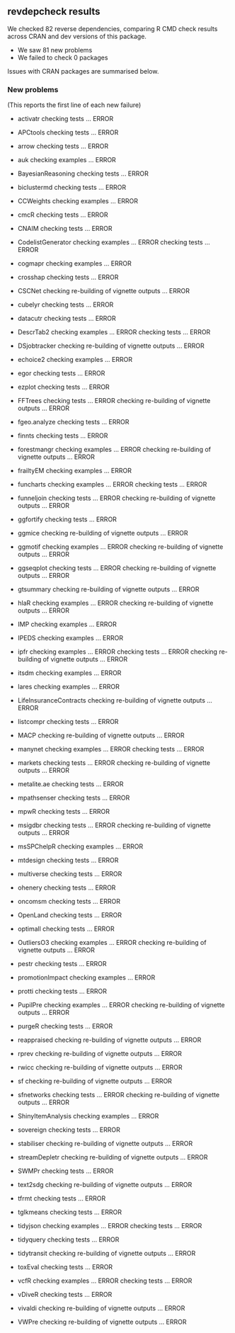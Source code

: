 ## revdepcheck results

We checked 82 reverse dependencies, comparing R CMD check results across CRAN and dev versions of this package.

 * We saw 81 new problems
 * We failed to check 0 packages

Issues with CRAN packages are summarised below.

### New problems
(This reports the first line of each new failure)

* activatr
  checking tests ... ERROR

* APCtools
  checking tests ... ERROR

* arrow
  checking tests ... ERROR

* auk
  checking examples ... ERROR

* BayesianReasoning
  checking tests ... ERROR

* biclustermd
  checking tests ... ERROR

* CCWeights
  checking examples ... ERROR

* cmcR
  checking tests ... ERROR

* CNAIM
  checking tests ... ERROR

* CodelistGenerator
  checking examples ... ERROR
  checking tests ... ERROR

* cogmapr
  checking examples ... ERROR

* crosshap
  checking tests ... ERROR

* CSCNet
  checking re-building of vignette outputs ... ERROR

* cubelyr
  checking tests ... ERROR

* datacutr
  checking tests ... ERROR

* DescrTab2
  checking examples ... ERROR
  checking tests ... ERROR

* DSjobtracker
  checking re-building of vignette outputs ... ERROR

* echoice2
  checking examples ... ERROR

* egor
  checking tests ... ERROR

* ezplot
  checking tests ... ERROR

* FFTrees
  checking tests ... ERROR
  checking re-building of vignette outputs ... ERROR

* fgeo.analyze
  checking tests ... ERROR

* finnts
  checking tests ... ERROR

* forestmangr
  checking examples ... ERROR
  checking re-building of vignette outputs ... ERROR

* frailtyEM
  checking examples ... ERROR

* funcharts
  checking examples ... ERROR
  checking tests ... ERROR

* funneljoin
  checking tests ... ERROR
  checking re-building of vignette outputs ... ERROR

* ggfortify
  checking tests ... ERROR

* ggmice
  checking re-building of vignette outputs ... ERROR

* ggmotif
  checking examples ... ERROR
  checking re-building of vignette outputs ... ERROR

* ggseqplot
  checking tests ... ERROR
  checking re-building of vignette outputs ... ERROR

* gtsummary
  checking re-building of vignette outputs ... ERROR

* hlaR
  checking examples ... ERROR
  checking re-building of vignette outputs ... ERROR

* IMP
  checking examples ... ERROR

* IPEDS
  checking examples ... ERROR

* ipfr
  checking examples ... ERROR
  checking tests ... ERROR
  checking re-building of vignette outputs ... ERROR

* itsdm
  checking examples ... ERROR

* lares
  checking examples ... ERROR

* LifeInsuranceContracts
  checking re-building of vignette outputs ... ERROR

* listcompr
  checking tests ... ERROR

* MACP
  checking re-building of vignette outputs ... ERROR

* manynet
  checking examples ... ERROR
  checking tests ... ERROR

* markets
  checking tests ... ERROR
  checking re-building of vignette outputs ... ERROR

* metalite.ae
  checking tests ... ERROR

* mpathsenser
  checking tests ... ERROR

* mpwR
  checking tests ... ERROR

* msigdbr
  checking tests ... ERROR
  checking re-building of vignette outputs ... ERROR

* msSPChelpR
  checking examples ... ERROR

* mtdesign
  checking tests ... ERROR

* multiverse
  checking tests ... ERROR

* ohenery
  checking tests ... ERROR

* oncomsm
  checking tests ... ERROR

* OpenLand
  checking tests ... ERROR

* optimall
  checking tests ... ERROR

* OutliersO3
  checking examples ... ERROR
  checking re-building of vignette outputs ... ERROR

* pestr
  checking tests ... ERROR

* promotionImpact
  checking examples ... ERROR

* protti
  checking tests ... ERROR

* PupilPre
  checking examples ... ERROR
  checking re-building of vignette outputs ... ERROR

* purgeR
  checking tests ... ERROR

* reappraised
  checking re-building of vignette outputs ... ERROR

* rprev
  checking re-building of vignette outputs ... ERROR

* rwicc
  checking re-building of vignette outputs ... ERROR

* sf
  checking re-building of vignette outputs ... ERROR

* sfnetworks
  checking tests ... ERROR
  checking re-building of vignette outputs ... ERROR

* ShinyItemAnalysis
  checking examples ... ERROR

* sovereign
  checking tests ... ERROR

* stabiliser
  checking re-building of vignette outputs ... ERROR

* streamDepletr
  checking re-building of vignette outputs ... ERROR

* SWMPr
  checking tests ... ERROR

* text2sdg
  checking re-building of vignette outputs ... ERROR

* tfrmt
  checking tests ... ERROR

* tglkmeans
  checking tests ... ERROR

* tidyjson
  checking examples ... ERROR
  checking tests ... ERROR

* tidyquery
  checking tests ... ERROR

* tidytransit
  checking re-building of vignette outputs ... ERROR

* toxEval
  checking tests ... ERROR

* vcfR
  checking examples ... ERROR
  checking tests ... ERROR

* vDiveR
  checking tests ... ERROR

* vivaldi
  checking re-building of vignette outputs ... ERROR

* VWPre
  checking re-building of vignette outputs ... ERROR

